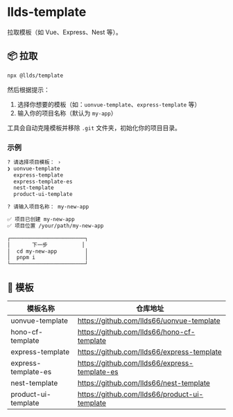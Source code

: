 # llds-template

拉取模板（如 Vue、Express、Nest 等）。

## 📦 拉取

```bash
npx @llds/template
```

然后根据提示：

1. 选择你想要的模板（如：`uonvue-template`、`express-template` 等）
2. 输入你的项目名称（默认为 `my-app`）

工具会自动克隆模板并移除 `.git` 文件夹，初始化你的项目目录。

### 示例

```bash
? 请选择项目模板： ›
❯ uonvue-template
  express-template
  express-template-es
  nest-template
  product-ui-template

? 请输入项目名称： my-new-app

✅ 项目已创建 my-new-app
✅ 项目位置 /your/path/my-new-app

┌────────────────────────┐
│       下一步           │
│  cd my-new-app         │
│  pnpm i                │
└────────────────────────┘
```

## 🧩 模板

| 模板名称              | 仓库地址                                                   |
| --------------------- | ---------------------------------------------------------- |
| uonvue-template        | https://github.com/llds66/uonvue-template                 |
| hono-cf-template       | https://github.com/llds66/hono-cf-template                |
| express-template       | https://github.com/llds66/express-template                |
| express-template-es    | https://github.com/llds66/express-template-es             |
| nest-template          | https://github.com/llds66/nest-template                   |
| product-ui-template    | https://github.com/llds66/product-ui-template             |
